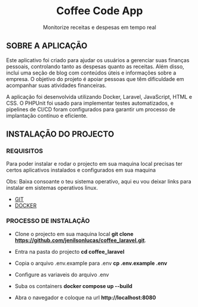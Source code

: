 <h1 align="center">Coffee Code App</h1>

<p align="center">
Monitorize receitas e despesas em tempo real
</p>

## SOBRE A APLICAÇÃO

Este aplicativo foi criado para ajudar os usuários a gerenciar suas finanças pessoais, controlando tanto as despesas quanto as receitas. Além disso, inclui uma seção de blog com conteúdos úteis e informações sobre a empresa. O objetivo do projeto é apoiar pessoas que têm dificuldade em acompanhar suas atividades financeiras.

A aplicação foi desenvolvida utilizando Docker, Laravel, JavaScript, HTML e CSS. O PHPUnit foi usado para implementar testes automatizados, e pipelines de CI/CD foram configurados para garantir um processo de implantação contínuo e eficiente.

## INSTALAÇÃO DO PROJECTO

### REQUISITOS

Para poder instalar e rodar o projecto em sua maquina local precisas ter certos aplicativos instalados e configurados em sua maquina 

Obs: Baixa consoante o teu sistema operativo, aqui eu vou deixar links para instalar em sistemas operativos linux.

- [GIT](https://git-scm.com/downloads/linux)
- [DOCKER](https://docs.docker.com/engine/install/ubuntu/#install-using-the-repository)

### PROCESSO DE INSTALAÇÃO

- Clone o projecto em sua maquina local **git clone https://github.com/jenilsonlucas/coffee_laravel.git**.
 
- Entra na pasta do projecto **cd coffee_laravel**

- Copia o arquivo .env.example para .env **cp .env.example .env**

- Configure as variaveis do arquivo .env 

- Suba os containers **docker compose up --build**

- Abra o navegador e coloque na url **http://localhost:8080**
